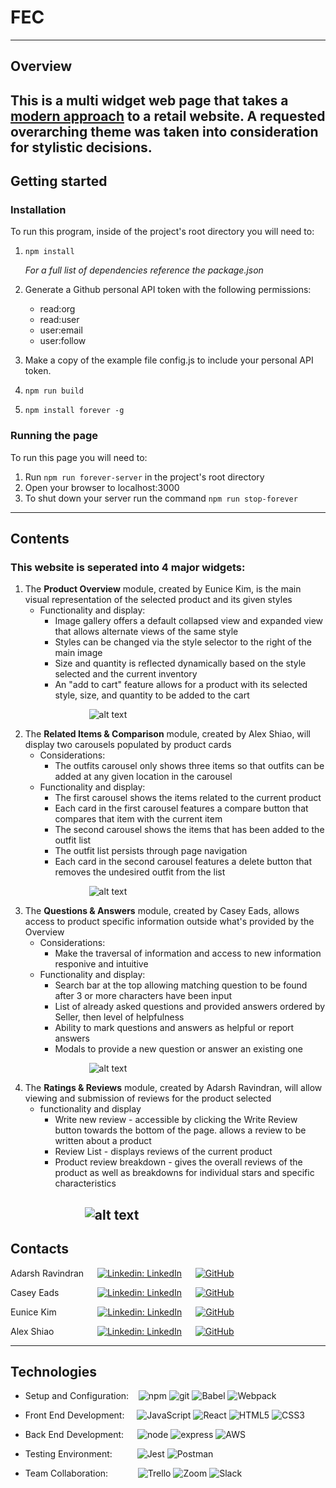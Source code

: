 # FEC #
---
## Overview ##

This is a multi widget web page that takes a [modern approach](https://xd.adobe.com/view/e600dc0f-454c-44e3-5075-7872d04189ff-9031/?fullscreen) to a retail website. A requested overarching theme was taken into consideration for stylistic decisions.
---
## Getting started ##

### Installation ###

To run this program, inside of the project's root directory you will need to:

  1. `npm install`
  
      *For a full list of dependencies reference the package.json*
  3. Generate a Github personal API token with the following permissions:
     - read:org
     - read:user
     - user:email
     - user:follow
     
  3. Make a copy of the example file config.js to include your personal API token.
  4. `npm run build`
  5. `npm install forever -g`

### Running the page ###

To run this page you will need to:

  1. Run `npm run forever-server` in the project's root directory
  2. Open your browser to localhost:3000
  3. To shut down your server run the command `npm run stop-forever`

---
## Contents ##

### This website is seperated into 4 major widgets: ###

  1. The **Product Overview** module, created by Eunice Kim, is the main visual representation of the selected product and its given styles
     - Functionality and display:
       - Image gallery offers a default collapsed view and expanded view that allows alternate views of the same style
       - Styles can be changed via the style selector to the right of the main image
       - Size and quantity is reflected dynamically based on the style selected and the current inventory
       - An "add to cart" feature allows for a product with its selected style, size, and quantity to be added to the cart

  &emsp;  &emsp;  &emsp; &emsp; &emsp; &emsp; &emsp; ![alt text](Overview.gif)
       
  2. The **Related Items & Comparison** module, created by Alex Shiao, will display two carousels populated by product cards
     - Considerations:
       - The outfits carousel only shows three items so that outfits can be added at any given location in the carousel
     - Functionality and display:
       - The first carousel shows the items related to the current product
       - Each card in the first carousel features a compare button that compares that item with the current item
       - The second carousel shows the items that has been added to the outfit list
       - The outfit list persists through page navigation
       - Each card in the second carousel features a delete button that removes the undesired outfit from the list
   
  &emsp;  &emsp;  &emsp; &emsp; &emsp; &emsp; &emsp; ![alt text](Compare.gif)
     
  3. The **Questions & Answers** module, created by Casey Eads, allows access to product specific information outside what's provided by the Overview
     - Considerations:
       - Make the traversal of information and access to new information responive and intuitive
     - Functionality and display:
       - Search bar at the top allowing matching question to be found after 3 or more characters have been input
       - List of already asked questions and provided answers ordered by Seller, then level of helpfulness
       - Ability to mark questions and answers as helpful or report answers
       - Modals to provide a new question or answer an existing one
   
  &emsp;  &emsp;  &emsp; &emsp; &emsp; &emsp; &emsp; ![alt text](Q&A.gif)
       
  4. The **Ratings & Reviews** module, created by Adarsh Ravindran, will allow viewing and submission of reviews for the product selected
     - functionality and display
       - Write new review - accessible by clicking the Write Review button towards the bottom of the page. allows a review to be written about a product 
       - Review List - displays reviews of the current product
       - Product review breakdown - gives the overall reviews of the product as well as breakdowns for individual stars and specific characteristics
  
  &emsp;  &emsp;  &emsp; &emsp; &nbsp;&nbsp; ![alt text](R&R.gif)
---
## Contacts ##

Adarsh Ravindran &emsp; [![Linkedin: LinkedIn](https://img.shields.io/badge/linkedin-%230077B5.svg?style=for-the-badge&logo=linkedin&logoColor=white&link=https://www.linkedin.com/in/caleb-kim0510/)](https://www.linkedin.com/in/adarshraj-ravindran) &emsp; [![GitHub](https://img.shields.io/badge/github-%23121011.svg?style=for-the-badge&logo=github&logoColor=white&link=https://github.com/cariboukim)](https://github.com/AdarshrajRav)

Casey Eads &emsp; &emsp; &emsp;&nbsp; [![Linkedin: LinkedIn](https://img.shields.io/badge/linkedin-%230077B5.svg?style=for-the-badge&logo=linkedin&logoColor=white&link=https://www.linkedin.com/in/caleb-kim0510/)](https://www.linkedin.com/in/casey-eads-1d618/) &emsp; [![GitHub](https://img.shields.io/badge/github-%23121011.svg?style=for-the-badge&logo=github&logoColor=white&link=https://github.com/cariboukim)](https://github.com/ceads1618)

Eunice Kim &emsp; &emsp; &emsp; &nbsp; [![Linkedin: LinkedIn](https://img.shields.io/badge/linkedin-%230077B5.svg?style=for-the-badge&logo=linkedin&logoColor=white&link=https://www.linkedin.com/in/caleb-kim0510/)](https://www.linkedin.com/in/euniceyunjkim/) &emsp; [![GitHub](https://img.shields.io/badge/github-%23121011.svg?style=for-the-badge&logo=github&logoColor=white&link=https://github.com/cariboukim)](https://github.com/euniceyunjkim)

Alex Shiao &emsp; &emsp; &emsp; &nbsp;&nbsp; [![Linkedin: LinkedIn](https://img.shields.io/badge/linkedin-%230077B5.svg?style=for-the-badge&logo=linkedin&logoColor=white&link=https://www.linkedin.com/in/caleb-kim0510/)](https://www.linkedin.com/in/alexander-shiao-958221162/) &emsp; [![GitHub](https://img.shields.io/badge/github-%23121011.svg?style=for-the-badge&logo=github&logoColor=white&link=https://github.com/cariboukim)](https://github.com/alexshiao99)

---
## Technologies ##

- Setup and Configuration:&nbsp; &nbsp;
 ![npm](https://img.shields.io/badge/npm-CB3837?style=for-the-badge&logo=npm&logoColor=white)
 ![git](https://img.shields.io/badge/Git-F05032?style=for-the-badge&logo=git&logoColor=white)
 ![Babel](https://img.shields.io/badge/Babel-F9DC3e?style=for-the-badge&logo=babel&logoColor=black)
 ![Webpack](https://img.shields.io/badge/webpack-%238DD6F9.svg?style=for-the-badge&logo=webpack&logoColor=black)
 
- Front End Development: &nbsp; &nbsp;
  ![JavaScript](https://img.shields.io/badge/javascript-%23323330.svg?style=for-the-badge&logo=javascript&logoColor=%23F7DF1E)
  ![React](https://img.shields.io/badge/react-%2320232a.svg?style=for-the-badge&logo=react&logoColor=%2361DAFB)
  ![HTML5](https://img.shields.io/badge/html5-%23E34F26.svg?style=for-the-badge&logo=html5&logoColor=white)
  ![CSS3](https://img.shields.io/badge/css3-%231572B6.svg?style=for-the-badge&logo=css3&logoColor=white)
  
- Back End Development: &emsp;
  ![node](https://img.shields.io/badge/Node.js-339933?style=for-the-badge&logo=nodedotjs&logoColor=white)
  ![express](https://img.shields.io/badge/Express.js-000000?style=for-the-badge&logo=express&logoColor=white)
  ![AWS](https://img.shields.io/badge/AWS-%23FF9900.svg?style=for-the-badge&logo=amazon-aws&logoColor=white)
  
- Testing Environment: &emsp; &emsp;
  ![Jest](https://img.shields.io/badge/-jest-%23C21325?style=for-the-badge&logo=jest&logoColor=white)
  ![Postman](https://img.shields.io/badge/Postman-FF6C37?style=for-the-badge&logo=postman&logoColor=white)
  
- Team Collaboration: &emsp; &emsp; &nbsp;
  ![Trello](https://img.shields.io/badge/Trello-%23026AA7.svg?style=for-the-badge&logo=Trello&logoColor=white)
  ![Zoom](https://img.shields.io/badge/Zoom-2D8CFF?style=for-the-badge&logo=zoom&logoColor=white)
  ![Slack](https://img.shields.io/badge/Slack-4A154B?style=for-the-badge&logo=slack&logoColor=white)
